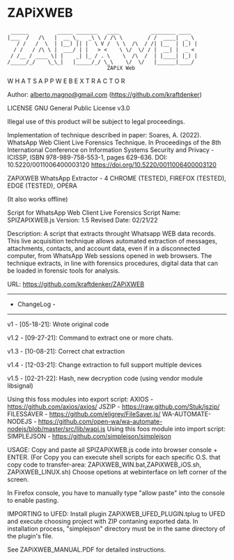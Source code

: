 # ZAPiXWEB
     ______         _____ _______   ____          ________ ____     
    |___  /   /\   |  __ \_   _\ \ / /\ \        / /  ____|  _ \      
       / /   /  \  | |__) || |  \ V /  \ \  /\  / /| |__  | |_) |    
      / /   / /\ \ |  ___/ | |   > <    \ \/  \/ / |  __| |  _ <    
     / /__ / ____ \| |    _| |_ / . \    \  /\  /  | |____| |_) |  
    /_____/_/    \_\_|   |_____/_/ \_\    \/  \/   |______|____/ 
	          			            ZAPiX Web
W H A T S A P P W E B   E X T R A C T O R						

Author: alberto.magno@gmail.com (https://github.com/kraftdenker)  

LICENSE GNU General Public License v3.0 

Illegal use of this product will be subject to legal proceedings.

Implementation of technique described in paper:
Soares, A. (2022). WhatsApp Web Client Live Forensics Technique. In Proceedings of the 8th International Conference on Information Systems Security and Privacy - ICISSP, ISBN 978-989-758-553-1, pages 629-636. DOI: 10.5220/0011006400003120
https://doi.org/10.5220/0011006400003120

ZAPiXWEB WhatsApp Extractor - 4 CHROME (TESTED), FIREFOX (TESTED), EDGE (TESTED), OPERA 

(It also works offline)

Script for WhatsApp Web Client Live Forensics
Script Name: SPIZAPIXWEB.js
Version: 1.5
Revised Date: 02/21/22

Description: A script that extracts throught Whatsapp WEB data records.
This live acquisition technique allows automated extraction of messages, attachments,
contacts, and account data, even if in a disconnected computer, from WhatsApp Web sessions opened in web
browsers. The technique extracts, in line with forensics procedures, digital data that can be loaded in forensic
tools for analysis. 

URL: https://github.com/kraftdenker/ZAPiXWEB

-------------
- ChangeLog -
-------------
v1 	- [05-18-21]: Wrote original code

v1.2	- [09-27-21]: Command to extract one or more chats.

v1.3	- [10-08-21]: Correct chat extraction

v1.4	- [12-03-21]: Change extraction to full support multiple devices

v1.5	- [02-21-22]: Hash, new decryption code (using vendor module libsignal)

Using this foss modules into export script:
	AXIOS - https://github.com/axios/axios/
	JSZIP - https://raw.github.com/Stuk/jszip/
	FILESSAVER - https://github.com/eligrey/FileSaver.js/
	WA-AUTOMATE-NODEJS - https://github.com/open-wa/wa-automate-nodejs/blob/master/src/lib/wapi.js
Using this foos module into import script:
	SIMPLEJSON - https://github.com/simplejson/simplejson

USAGE: 
Copy and paste all SPIZAPiXWEB.js code into browser console + ENTER. 
(For Copy you can execute shell scripts for each specific O.S. that copy code to transfer-area: ZAPiXWEB_WIN.bat,ZAPiXWEB_iOS.sh, ZAPiXWEB_LINUX.sh)
Choose opetions at webinterface on left corner of the screen.

In Firefox console, you have to manually type "allow paste" into the console to enable pasting.

IMPORTING to UFED:
Install plugin ZAPiXWEB_UFED_PLUGIN.tplug to UFED and execute choosing project with ZIP contaning exported data.
In installation process, "simplejson" directory must be in the same directory of the plugin's file.

See ZAPiXWEB_MANUAL.PDF for detailed instructions.

